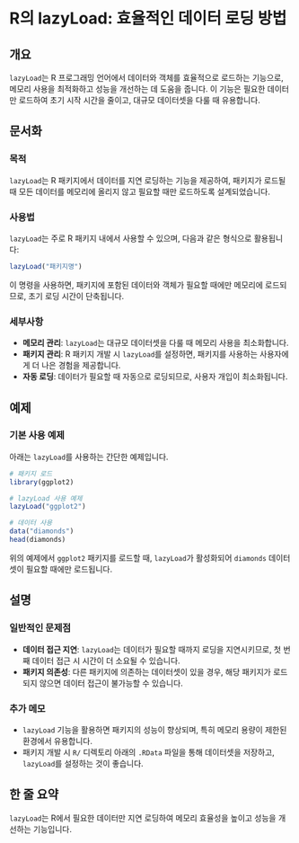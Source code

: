<!--
Meta Description: # R의 lazyLoad: 효율적인 데이터 로딩 방법 ## 개요 `lazyLoad`는 R 프로그래밍 언어에서 데이터와 객체를 효율적으로 로드하는 기능으로, 메모리 사용을 최적화하고 성능을 개선하는 데 도움을 줍니다. 이 기능은 필요한 데이터만 로드하여 초기 시작 시간을...
Meta Keywords: lazyload, 패키지, 데이터, 메모리, 필요할
-->

# R의 lazyLoad: 효율적인 데이터 로딩 방법

## 개요
`lazyLoad`는 R 프로그래밍 언어에서 데이터와 객체를 효율적으로 로드하는 기능으로, 메모리 사용을 최적화하고 성능을 개선하는 데 도움을 줍니다. 이 기능은 필요한 데이터만 로드하여 초기 시작 시간을 줄이고, 대규모 데이터셋을 다룰 때 유용합니다.

## 문서화

### 목적
`lazyLoad`는 R 패키지에서 데이터를 지연 로딩하는 기능을 제공하여, 패키지가 로드될 때 모든 데이터를 메모리에 올리지 않고 필요할 때만 로드하도록 설계되었습니다.

### 사용법
`lazyLoad`는 주로 R 패키지 내에서 사용할 수 있으며, 다음과 같은 형식으로 활용됩니다:

```R
lazyLoad("패키지명")
```

이 명령을 사용하면, 패키지에 포함된 데이터와 객체가 필요할 때에만 메모리에 로드되므로, 초기 로딩 시간이 단축됩니다.

### 세부사항
- **메모리 관리**: `lazyLoad`는 대규모 데이터셋을 다룰 때 메모리 사용을 최소화합니다.
- **패키지 관리**: R 패키지 개발 시 `lazyLoad`를 설정하면, 패키지를 사용하는 사용자에게 더 나은 경험을 제공합니다.
- **자동 로딩**: 데이터가 필요할 때 자동으로 로딩되므로, 사용자 개입이 최소화됩니다.

## 예제

### 기본 사용 예제
아래는 `lazyLoad`를 사용하는 간단한 예제입니다.

```R
# 패키지 로드
library(ggplot2)

# lazyLoad 사용 예제
lazyLoad("ggplot2")

# 데이터 사용
data("diamonds")
head(diamonds)
```

위의 예제에서 `ggplot2` 패키지를 로드할 때, `lazyLoad`가 활성화되어 `diamonds` 데이터셋이 필요할 때에만 로드됩니다.

## 설명

### 일반적인 문제점
- **데이터 접근 지연**: `lazyLoad`는 데이터가 필요할 때까지 로딩을 지연시키므로, 첫 번째 데이터 접근 시 시간이 더 소요될 수 있습니다.
- **패키지 의존성**: 다른 패키지에 의존하는 데이터셋이 있을 경우, 해당 패키지가 로드되지 않으면 데이터 접근이 불가능할 수 있습니다.

### 추가 메모
- `lazyLoad` 기능을 활용하면 패키지의 성능이 향상되며, 특히 메모리 용량이 제한된 환경에서 유용합니다.
- 패키지 개발 시 `R/` 디렉토리 아래의 `.RData` 파일을 통해 데이터셋을 저장하고, `lazyLoad`를 설정하는 것이 좋습니다.

## 한 줄 요약
`lazyLoad`는 R에서 필요한 데이터만 지연 로딩하여 메모리 효율성을 높이고 성능을 개선하는 기능입니다.